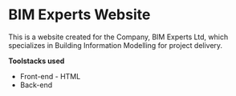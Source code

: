 <h1>BIM Experts Website</h1>
<p>This is a website created for the Company, BIM Experts Ltd, which specializes in Building Information Modelling for project delivery.</p>

<b>Toolstacks used</b>
  - Front-end - HTML
  - Back-end
